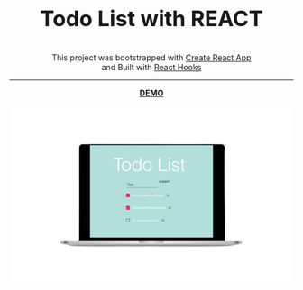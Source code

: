 <p align="center" style="font-size:38px">
<strong>Todo List with REACT</strong></p>

<p align="center">
This project was bootstrapped with <a href="https://github.com/facebook/create-react-app" target="blank">Create React App</a> <br>and Built with <a href="https://reactjs.org/docs/hooks-intro.html" target="blank">React Hooks</a></p>

---

<p align="center">
<a href="https://aleatorik.github.io/react-todo-list/"><strong>DEMO</strong></a>

![screenshot of main screen](./images/todo.png)

</p>
